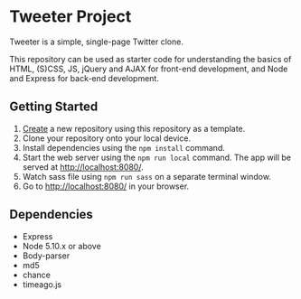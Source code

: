 # Tweeter Project

Tweeter is a simple, single-page Twitter clone.

This repository can be used as starter code for understanding the basics of HTML, (S)CSS, JS, jQuery and AJAX for front-end development, and Node and Express for back-end development.

## Getting Started

1. [Create](https://docs.github.com/en/repositories/creating-and-managing-repositories/creating-a-repository-from-a-template) a new repository using this repository as a template.
2. Clone your repository onto your local device.
3. Install dependencies using the `npm install` command.
4. Start the web server using the `npm run local` command. The app will be served at <http://localhost:8080/>.
5. Watch sass file using `npm run sass` on a separate terminal window.
6. Go to <http://localhost:8080/> in your browser.

## Dependencies

- Express
- Node 5.10.x or above
- Body-parser
- md5
- chance
- timeago.js
